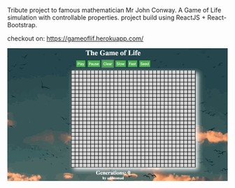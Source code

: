 Tribute project to famous mathematician Mr John Conway. A Game of Life simulation with controllable properties. project build using ReactJS + React-Bootstrap.

checkout on: https://gameoflif.herokuapp.com/

![Image](site.gif)